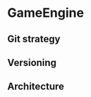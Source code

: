 # GameEngine

## Git strategy

## Versioning

## Architecture

<div style="width: 640px; height: 480px; margin: 10px; position: relative;"><a src="https://www.lucidchart.com/documents/embeddedchart/105626cd-a736-41de-aa65-de48eef8cd02" id="0TlHIu_bD899"></a></div>
